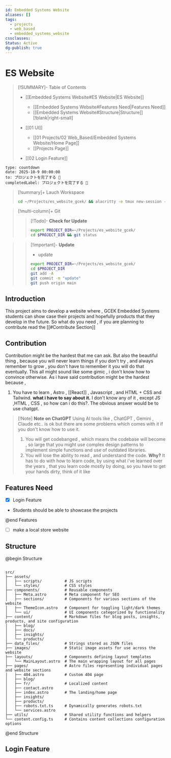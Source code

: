 ```yaml
---
id: Embedded Systems Website
aliases: []
tags:
  - projects
  - web_based
  - embedded_systems_website
cssclasses: 
Status: Active
dg-publish: true
---
```

# ES Website

>[!SUMMARY]- Table of Contents
>- [[Embedded Systems Website#ES Website|ES Website]]
>    - [[Embedded Systems Website#Features Need|Features Need]]
>    - [[Embedded Systems Website#Structure|Structure]]
> [!blank|right-small]
>
> - [[01 UI]]
>   - [[01 Projects/02 Web_Based/Embedded Systems Website/Home Page]]
>   - [[Projects Page]]
> - [[02 Login Feature]]

```widgets
type: countdown
date: 2025-10-9 00:00:00
to: プロジェクトを完了する 🎉
completedLabel: プロジェクトを完了する 🎉

```

> [!summary]+ Lauch Workspace
>
> ```bash
> cd ~/Projects/es_website_gcek/ && alacritty -e tmux new-session -A -s  Website
> ```

> [!multi-column]+ Git
>
> > [!Todo]- **Check for Update**
> >
> > ```bash
> > export PROJECT_DIR=~/Projects/es_website_gcek/
> > cd $PROJECT_DIR && git status
> > ```

>
> > [!important]- **Update**
> >
> > - update
> >
> > ```bash
> > export PROJECT_DIR=~/Projects/es_website_gcek/
> > cd $PROJECT_DIR
> > git add -A
> > git commit -m "update"
> > git push origin main
> > ```

## Introduction 
This project aims to develop a website where , GCEK Embedded Systems students can show case their projects and hopefully products that they develop in the future. 
So what do you need , if you are planning to contribute read the [[#Contribute Section]] 
## Contribution
Contribution might be the hardest that me can ask. But also the beautiful thing , because you will never learn things if you don't try , and always remember to grow , you don't have to remember it you will do that eventually. This all might sound like some gimic , i don't know how to convince otherwise. 
As i have said contribution might be the hardest because , 
1. You have to learn , Astro , [[React]] , Javascript , and HTML + CSS and Tailwind. 
**what i have to say about it.**
I don't know any of it , except JS ,HTML , CSS , so how can i do this?. The obvious answer would be to use chatgpt.

>[!Note] **Note on ChatGPT**
>Using AI tools like , ChatGPT , Gemini , Claude etc..  is ok but there are some problems which comes with it if you don't know how to use it. 
>1. You will get codebanged , which means the codebase will become , so large that you might use complex design patterns to implement simple functions and use of outdated libraries. 
>2. You will lose the ability to read , and understand the code. **Why?**
>It has to do with how to learn code, by using what i've learned over the years , that you learn code mostly by doing, so you have to get your hands dirty, think of it like 
## Features Need

- [x] Login Feature
- Students should be able to showcase the projects

@end Features

- [ ] make a local store website

## Structure

@begin Structure

```

src/
├── assets/
│   ├── scripts/          # JS scripts
│   └── styles/           # CSS styles
├── components/           # Reusable components
│   ├── Meta.astro        # Meta component for SEO
│   ├── sections/         # Components for various sections of the website
│   ├── ThemeIcon.astro   # Component for toggling light/dark themes
│   └── ui/               # UI components categorized by functionality
├── content/              # Markdown files for blog posts, insights, products, and site configuration
│   ├── blog/
│   ├── docs/
│   ├── insights/
│   └── products/
├── data_files/           # Strings stored as JSON files
├── images/               # Static image assets for use across the website
├── layouts/              # Components defining layout templates
│   └── MainLayout.astro  # The main wrapping layout for all pages
├── pages/                # Astro files representing individual pages and website sections
│   ├── 404.astro         # Custom 404 page
│   ├── blog/
│   ├── fr/               # Localized content
│   ├── contact.astro
│   ├── index.astro       # The landing/home page
│   ├── insights/
│   ├── products/
│   ├── robots.txt.ts     # Dynamically generates robots.txt
│   └── services.astro
├── utils/                # Shared utility functions and helpers
└── content.config.ts     # Contains content collections configuration options

```

@end Structure

## Login Feature 

